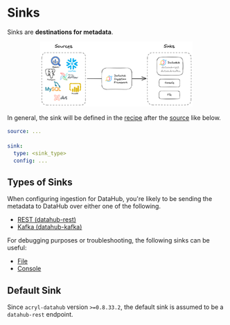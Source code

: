 # Sinks

Sinks are **destinations for metadata**.

<p align="center">
  <img width="70%"  src="https://raw.githubusercontent.com/datahub-project/static-assets/main/imgs/sources-sinks.png"/>
</p>

In general, the sink will be defined in the [recipe](./recipe_overview.md) after the [source](./source-docs-template.md) like below.

```yaml
source: ...

sink:
  type: <sink_type>
  config: ...
```

## Types of Sinks

When configuring ingestion for DataHub, you're likely to be sending the metadata to DataHub over either one of the following.

- [REST (datahub-rest)](sink_docs/datahub.md#datahub-rest)
- [Kafka (datahub-kafka)](sink_docs/datahub.md#datahub-kafka)

For debugging purposes or troubleshooting, the following sinks can be useful:

- [File](sink_docs/file.md)
- [Console](sink_docs/console.md)

## Default Sink

Since `acryl-datahub` version `>=0.8.33.2`, the default sink is assumed to be a `datahub-rest` endpoint.
